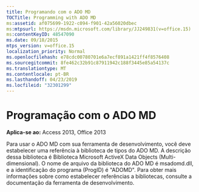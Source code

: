 ```yaml
---
title: Programando com o ADO MD
TOCTitle: Programming with ADO MD
ms:assetid: af075699-1922-c094-f901-42a56020dbec
ms:mtpsurl: https://msdn.microsoft.com/library/JJ249831(v=office.15)
ms:contentKeyID: 48547090
ms.date: 09/18/2015
mtps_version: v=office.15
localization_priority: Normal
ms.openlocfilehash: e78cdc00780701e6a7ecf891a1421ff4f8576408
ms.sourcegitcommit: 8fe462c32b91c87911942c188f3445e85a54137c
ms.translationtype: MT
ms.contentlocale: pt-BR
ms.lasthandoff: 04/23/2019
ms.locfileid: "32301299"
---
```

# <a name="programming-with-ado-md"></a>Programação com o ADO MD


**Aplica-se ao:** Access 2013, Office 2013

Para usar o ADO MD com sua ferramenta de desenvolvimento, você deve estabelecer uma referência à biblioteca de tipos do ADO MD. A descrição dessa biblioteca é Biblioteca Microsoft ActiveX Data Objects (Multi-dimensional). O nome de arquivo da biblioteca do ADO MD é msadomd.dll, e a identificação do programa (ProgID) é "ADOMD". Para obter mais informações sobre como estabelecer referências a bibliotecas, consulte a documentação da ferramenta de desenvolvimento.

